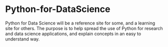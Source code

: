 # Python-for-DataScience
Python for Data Science will be a reference site for some, and a learning site for others. The purpose is to help spread the use of Python for research and data science applications, and explain concepts in an easy to understand way.
